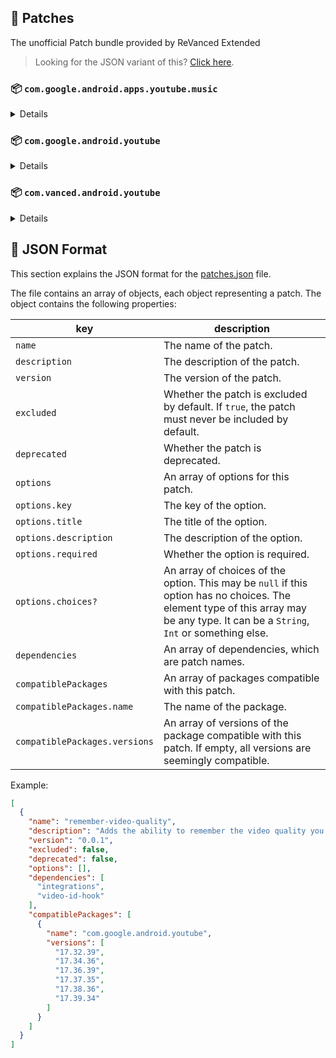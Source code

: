 ## 🧩 Patches

The unofficial Patch bundle provided by ReVanced Extended

> Looking for the JSON variant of this? [Click here](patches.json).

### 📦 `com.google.android.apps.youtube.music`
<details>

| 💊 Patch | 📜 Description | 🏹 Target Version |
|:--------:|:--------------:|:-----------------:|
| `minimized-playback-music` | Enables minimized playback on Kids music. | 5.27.50 |
| `tasteBuilder-remover` | Removes the "Tell us which artists you like" card from the home screen. | 5.27.50 |
| `hide-get-premium` | Removes all "Get Premium" evidences from the avatar menu. | 5.27.50 |
| `custom-branding-music` | Changes the YouTube Music launcher icon and name to your choice (defaults to ReVanced Red). | all |
| `compact-header` | Hides the music category bar at the top of the homepage. | 5.27.50 |
| `upgrade-button-remover` | Removes the upgrade tab from the pivot bar. | 5.27.50 |
| `background-play` | Enables playing music in the background. | 5.27.50 |
| `music-microg-support` | Allows YouTube Music ReVanced to run without root and under a different package name. | 5.27.50 |
| `music-video-ads` | Removes ads in the music player. | 5.27.50 |
| `codecs-unlock` | Adds more audio codec options. The new audio codecs usually result in better audio quality. | 5.27.50 |
| `exclusive-audio-playback` | Enables the option to play music without video. | 5.27.50 |
| `tablet-mode` | Unlocks landscape mode. | 5.27.50 |
</details>

### 📦 `com.google.android.youtube`
<details>

| 💊 Patch | 📜 Description | 🏹 Target Version |
|:--------:|:--------------:|:-----------------:|
| `swipe-controls` | Adds volume and brightness swipe controls. | 17.39.34 |
| `overlay-buttons` | Add overlay buttons for YouTube - copy, copy with timestamp, repeat, download. | 17.39.34 |
| `seekbar-tapping` | Enables tap-to-seek on the seekbar of the video player. | 17.39.34 |
| `disable-create-button` | Hides the create button in the navigation bar. | 17.39.34 |
| `hide-cast-button` | Hides the cast button in the video player. | all |
| `return-youtube-dislike` | Shows the dislike count of videos using the Return YouTube Dislike API. | 17.39.34 |
| `hide-autoplay-button` | Hides the autoplay button in the video player. | 17.39.34 |
| `disable-startup-shorts-player` | Disables playing YouTube Shorts when launching YouTube. | 17.39.34 |
| `custom-branding-red` | Changes the YouTube launcher icon and name to your choice (defaults to ReVanced Red). | all |
| `custom-branding-blue` | Changes the YouTube launcher icon and name to your choice (defaults to ReVanced Blue). | all |
| `amoled` | Enables pure black theme. | all |
| `materialyou` | Enables MaterialYou theme for Android 12+. | all |
| `remove-playerbutton-background` | Disable Player Button Overlay Background. | all |
| `hide-pip-notification` | Disable pip notification when you first launch pip mode. | 17.39.34 |
| `extended` | Add ReVanced Extended Features. | 17.39.34 |
| `old-quality-layout` | Enables the original quality flyout menu. | 17.39.34 |
| `hide-shorts-button` | Hides the shorts button on the navigation bar. | 17.39.34 |
| `hide-watermark` | Hides creator's watermarks on videos. | 17.39.34 |
| `hide-email-address` | Hides the email address in the account switcher. | 17.39.34 |
| `sponsorblock` | Integrate SponsorBlock. | 17.39.34 |
| `enable-wide-searchbar` | Replaces the search icon with a wide search bar. This will hide the YouTube logo when active. | 17.39.34 |
| `tablet-mini-player` | Enables the tablet mini player layout. | 17.39.34 |
| `disable-auto-captions` | Disable forced captions from being automatically enabled. | 17.39.34 |
| `minimized-playback` | Enables minimized and background playback. | 17.39.34 |
| `client-spoof` | Spoofs the YouTube or Vanced client to prevent playback issues. | all |
| `client-spoof-v2` | Spoof the YouTube client version to prevent fullscreen rotation issue. | 17.39.34 |
| `translations` | Add Crowdin Translations. | all |
| `custom-video-buffer` | Lets you change the buffers of videos. | 17.39.34 |
| `always-autorepeat` | Always repeats the playing video again. | 17.39.34 |
| `microg-support` | Allows YouTube ReVanced to run without root and under a different package name with Vanced MicroG. | 17.39.34 |
| `settings` | Adds settings for ReVanced to YouTube. | all |
| `custom-playback-speed` | Adds more video playback speed options. | 17.39.34 |
| `hdr-auto-brightness` | Makes the brightness of HDR videos follow the system default. | 17.39.34 |
| `hide-button-container` | Removes button container. | 17.39.34 |
| `optimize-resource` | Optimize resources to make your app lightweight, Add missing translations to YouTube. | all |
| `remember-video-quality` | Adds the ability to remember the video quality you chose in the video quality flyout. | 17.39.34 |
| `default-video-speed` | Adds the ability to set default video speed. | 17.39.34 |
| `video-ads` | Removes ads in the video player. | 17.39.34 |
| `general-ads` | Removes general ads. | 17.39.34 |
| `hide-infocard-suggestions` | Hides infocards in videos. | 17.39.34 |
</details>

### 📦 `com.vanced.android.youtube`
<details>

| 💊 Patch | 📜 Description | 🏹 Target Version |
|:--------:|:--------------:|:-----------------:|
| `client-spoof` | Spoofs the YouTube or Vanced client to prevent playback issues. | all |
</details>



## 📝 JSON Format

This section explains the JSON format for the [patches.json](patches.json) file.

The file contains an array of objects, each object representing a patch. The object contains the following properties:

| key                           | description                                                                                                                                                                           |
|-------------------------------|---------------------------------------------------------------------------------------------------------------------------------------------------------------------------------------|
| `name`                        | The name of the patch.                                                                                                                                                                |
| `description`                 | The description of the patch.                                                                                                                                                         |
| `version`                     | The version of the patch.                                                                                                                                                             |
| `excluded`                    | Whether the patch is excluded by default. If `true`, the patch must never be included by default.                                                                                     |
| `deprecated`                  | Whether the patch is deprecated.                                                                                                                                                      |
| `options`                     | An array of options for this patch.                                                                                                                                                   |
| `options.key`                 | The key of the option.                                                                                                                                                                |
| `options.title`               | The title of the option.                                                                                                                                                              |
| `options.description`         | The description of the option.                                                                                                                                                        |
| `options.required`            | Whether the option is required.                                                                                                                                                       |
| `options.choices?`            | An array of choices of the option. This may be `null` if this option has no choices. The element type of this array may be any type. It can be a `String`, `Int` or something else.   |
| `dependencies`                | An array of dependencies, which are patch names.                                                                                                                                      |
| `compatiblePackages`          | An array of packages compatible with this patch.                                                                                                                                      |
| `compatiblePackages.name`     | The name of the package.                                                                                                                                                              |
| `compatiblePackages.versions` | An array of versions of the package compatible with this patch. If empty, all versions are seemingly compatible.                                                                      |

Example:

```json
[
  {
    "name": "remember-video-quality",
    "description": "Adds the ability to remember the video quality you chose in the video quality flyout.",
    "version": "0.0.1",
    "excluded": false,
    "deprecated": false,
    "options": [],
    "dependencies": [
      "integrations",
      "video-id-hook"
    ],
    "compatiblePackages": [
      {
        "name": "com.google.android.youtube",
        "versions": [
          "17.32.39",
          "17.34.36",
          "17.36.39",
          "17.37.35",
          "17.38.36",
          "17.39.34"
        ]
      }
    ]
  }
]
```